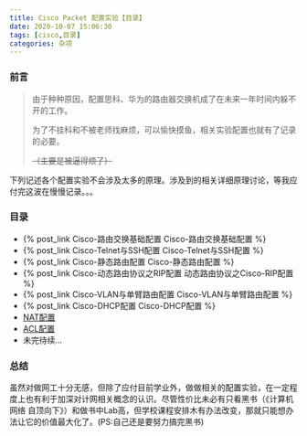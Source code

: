 ```yaml
---
title: Cisco Packet 配置实验【目录】
date: 2020-10-07 15:06:30
tags: [cisco,目录]
categories: 杂项
---
```


### 前言

>由于种种原因，配置思科、华为的路由器交换机成了在未来一年时间内躲不开的工作。
>
>为了不挂科和不被老师找麻烦，可以愉快摸鱼，相关实验配置也就有了记录的必要。
>
>~~（主要是被逼得烦了）~~

<!-- more-->

下列记述各个配置实验不会涉及太多的原理。涉及到的相关详细原理讨论，等我应付完这波在慢慢记录。。。

### 目录

- {% post_link Cisco-路由交换基础配置 Cisco-路由交换基础配置 %}
- {% post_link Cisco-Telnet与SSH配置 Cisco-Telnet与SSH配置 %}
- {% post_link Cisco-静态路由配置 Cisco-静态路由配置 %}
- {% post_link Cisco-动态路由协议之RIP配置 动态路由协议之Cisco-RIP配置 %}
- {% post_link Cisco-VLAN与单臂路由配置 Cisco-VLAN与单臂路由配置 %}
- {% post_link Cisco-DHCP配置 Cisco-DHCP配置 %}
- [NAT配置](#)
- [ACL配置](#)
- 未完待续...

### 总结

虽然对做网工十分无感，但除了应付目前学业外，做做相关的配置实验，在一定程度上也有利于加深对计网相关概念的认识。尽管性价比未必有只看黑书（《计算机网络 自顶向下》）和做书中Lab高，但学校课程安排木有办法改变，那就只能想办法让它的价值最大化了。(PS:自己还是要努力搞完黑书)